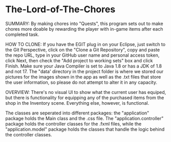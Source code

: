 # The-Lord-of-The-Chores
SUMMARY:
By making chores into "Quests", this program sets out to make chores more doable by rewarding the player with in-game items after each completed task.

HOW TO CLONE:
If you have the EGIT plug in on your Eclipse, just switch to the Git Perspective, click on the "Clone a Git Repository", copy and paste the repo URL, type in your GitHub user name and personal access token, click Next, then check the "Add project to working sets" box and click Finish. Make sure your Java Compiler is set to Java 1.8 or has a JDK of 1.8 and not 17. The "data' directory in the project folder is where we stored our pictures for the images shown in the app as well as the .txt files that store the user information, so please do not attempt to alter it in any capacity.

OVERVIEW:
There's no visual UI to show what the current user has equiped, but there is functionality for equipping any of the purchased items from the shop in the Inventory scene. Everything else, however, is functional.

The classes are seperated into different packages: the "application" package holds the Main class and the .css file. The "application.controller" package holds the controller classes for the .fxml files, while the "application.model" package holds the classes that handle the logic behind the controller classes.
